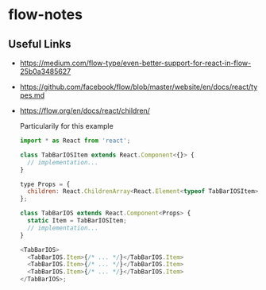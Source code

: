 # flow-notes

## Useful Links

* <https://medium.com/flow-type/even-better-support-for-react-in-flow-25b0a3485627>
* <https://github.com/facebook/flow/blob/master/website/en/docs/react/types.md> 
* <https://flow.org/en/docs/react/children/>

    Particularily for this example
    
    ```js
    import * as React from 'react';

    class TabBarIOSItem extends React.Component<{}> {
      // implementation...
    }

    type Props = {
      children: React.ChildrenArray<React.Element<typeof TabBarIOSItem>>,
    };

    class TabBarIOS extends React.Component<Props> {
      static Item = TabBarIOSItem;
      // implementation...
    }

    <TabBarIOS>
      <TabBarIOS.Item>{/* ... */}</TabBarIOS.Item>
      <TabBarIOS.Item>{/* ... */}</TabBarIOS.Item>
      <TabBarIOS.Item>{/* ... */}</TabBarIOS.Item>
    </TabBarIOS>;
    ```
